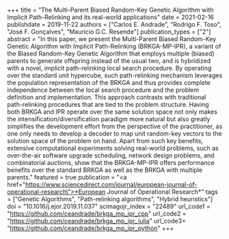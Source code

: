 +++
title = "The Multi-Parent Biased Random-Key Genetic Algorithm with Implicit Path-Relinking and its real-world applications"
date = 2021-02-16
publishdate = 2019-11-22
authors = ["Carlos E. Andrade", "Rodrigo F. Toso", "José F. Gonçalves", "Mauricio G.C. Resende"]
publication_types = ["2"]
abstract = "In this paper, we present the Multi-Parent Biased Random-Key Genetic Algorithm with Implicit Path-Relinking (BRKGA-MP-IPR), a variant of the Biased Random-Key Genetic Algorithm that employs multiple (biased) parents to generate offspring instead of the usual two, and is hybridized with a novel, implicit path-relinking local search procedure. By operating over the standard unit hypercube, such path-relinking mechanism leverages the population representation of the BRKGA and thus provides complete independence between the local search procedure and the problem definition and implementation. This approach contrasts with traditional path-relinking procedures that are tied to the problem structure. Having both BRKGA and IPR operate over the same solution space not only makes the intensification/diversification paradigm more natural but also greatly simplifies the development effort from the perspective of the practitioner, as one only needs to develop a decoder to map unit random-key vectors to the solution space of the problem on hand. Apart from such key benefits, extensive computational experiments solving real-world problems, such as over-the-air software upgrade scheduling, network design problems, and combinatorial auctions, show that the BRKGA-MP-IPR offers performance benefits over the standard BRKGA as well as the BRKGA with multiple parents."
featured = true
publication = "<a href=\"https://www.sciencedirect.com/journal/european-journal-of-operational-research\">*European Journal of Operational Research*</a>"
tags = ["Genetic Algorithms", "Path-relinking algorithms", "Hybrid heuristics"]
doi = "10.1016/j.ejor.2019.11.037"
scimagojr_index = "22489"
url_code1 = "https://github.com/ceandrade/brkga_mp_ipr_cpp"
url_code2 = "https://github.com/ceandrade/brkga_mp_ipr_julia"
url_code3= "https://github.com/ceandrade/brkga_mp_ipr_python"
+++

